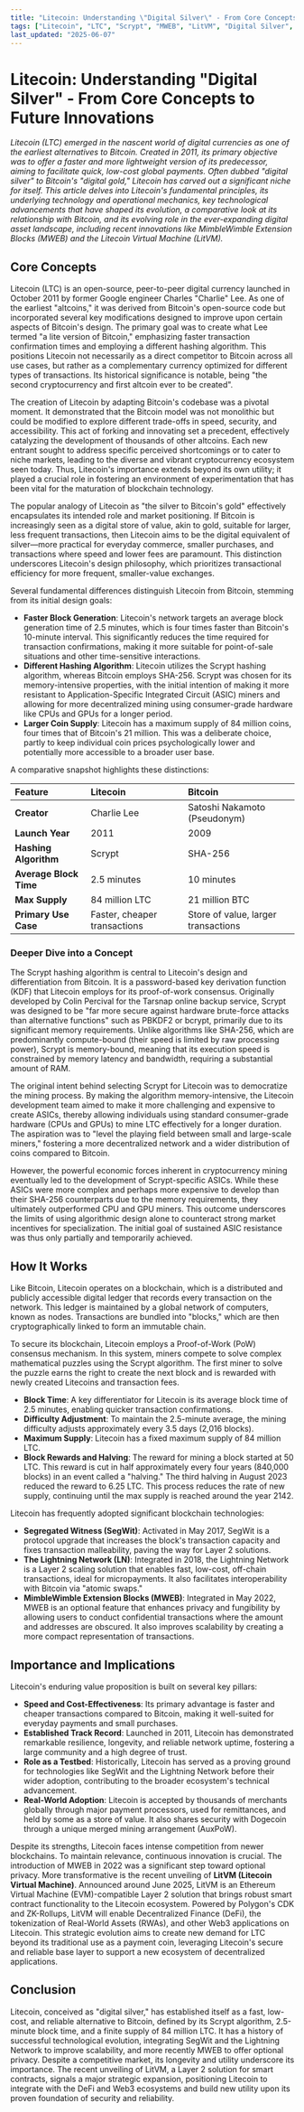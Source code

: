```yaml
---
title: "Litecoin: Understanding \"Digital Silver\" - From Core Concepts to Future Innovations"
tags: ["Litecoin", "LTC", "Scrypt", "MWEB", "LitVM", "Digital Silver", "Blockchain", "Cryptocurrency"]
last_updated: "2025-06-07"
---
```


# Litecoin: Understanding "Digital Silver" - From Core Concepts to Future Innovations

*Litecoin (LTC) emerged in the nascent world of digital currencies as one of the earliest alternatives to Bitcoin. Created in 2011, its primary objective was to offer a faster and more lightweight version of its predecessor, aiming to facilitate quick, low-cost global payments. Often dubbed "digital silver" to Bitcoin's "digital gold," Litecoin has carved out a significant niche for itself. This article delves into Litecoin's fundamental principles, its underlying technology and operational mechanics, key technological advancements that have shaped its evolution, a comparative look at its relationship with Bitcoin, and its evolving role in the ever-expanding digital asset landscape, including recent innovations like MimbleWimble Extension Blocks (MWEB) and the Litecoin Virtual Machine (LitVM).*

## Core Concepts

Litecoin (LTC) is an open-source, peer-to-peer digital currency launched in October 2011 by former Google engineer Charles "Charlie" Lee. As one of the earliest "altcoins," it was derived from Bitcoin's open-source code but incorporated several key modifications designed to improve upon certain aspects of Bitcoin's design. The primary goal was to create what Lee termed "a lite version of Bitcoin," emphasizing faster transaction confirmation times and employing a different hashing algorithm. This positions Litecoin not necessarily as a direct competitor to Bitcoin across all use cases, but rather as a complementary currency optimized for different types of transactions. Its historical significance is notable, being "the second cryptocurrency and first altcoin ever to be created".

The creation of Litecoin by adapting Bitcoin's codebase was a pivotal moment. It demonstrated that the Bitcoin model was not monolithic but could be modified to explore different trade-offs in speed, security, and accessibility. This act of forking and innovating set a precedent, effectively catalyzing the development of thousands of other altcoins. Each new entrant sought to address specific perceived shortcomings or to cater to niche markets, leading to the diverse and vibrant cryptocurrency ecosystem seen today. Thus, Litecoin's importance extends beyond its own utility; it played a crucial role in fostering an environment of experimentation that has been vital for the maturation of blockchain technology.

The popular analogy of Litecoin as "the silver to Bitcoin's gold" effectively encapsulates its intended role and market positioning. If Bitcoin is increasingly seen as a digital store of value, akin to gold, suitable for larger, less frequent transactions, then Litecoin aims to be the digital equivalent of silver—more practical for everyday commerce, smaller purchases, and transactions where speed and lower fees are paramount. This distinction underscores Litecoin's design philosophy, which prioritizes transactional efficiency for more frequent, smaller-value exchanges.

Several fundamental differences distinguish Litecoin from Bitcoin, stemming from its initial design goals:
* **Faster Block Generation**: Litecoin's network targets an average block generation time of 2.5 minutes, which is four times faster than Bitcoin's 10-minute interval. This significantly reduces the time required for transaction confirmations, making it more suitable for point-of-sale situations and other time-sensitive interactions.
* **Different Hashing Algorithm**: Litecoin utilizes the Scrypt hashing algorithm, whereas Bitcoin employs SHA-256. Scrypt was chosen for its memory-intensive properties, with the initial intention of making it more resistant to Application-Specific Integrated Circuit (ASIC) miners and allowing for more decentralized mining using consumer-grade hardware like CPUs and GPUs for a longer period.
* **Larger Coin Supply**: Litecoin has a maximum supply of 84 million coins, four times that of Bitcoin's 21 million. This was a deliberate choice, partly to keep individual coin prices psychologically lower and potentially more accessible to a broader user base.

A comparative snapshot highlights these distinctions:

| Feature | Litecoin | Bitcoin |
| :--- | :--- | :--- |
| **Creator** | Charlie Lee | Satoshi Nakamoto (Pseudonym) |
| **Launch Year** | 2011 | 2009 |
| **Hashing Algorithm** | Scrypt | SHA-256 |
| **Average Block Time** | 2.5 minutes | 10 minutes |
| **Max Supply** | 84 million LTC | 21 million BTC |
| **Primary Use Case**| Faster, cheaper transactions | Store of value, larger transactions |

### Deeper Dive into a Concept

The Scrypt hashing algorithm is central to Litecoin's design and differentiation from Bitcoin. It is a password-based key derivation function (KDF) that Litecoin employs for its proof-of-work consensus. Originally developed by Colin Percival for the Tarsnap online backup service, Scrypt was designed to be "far more secure against hardware brute-force attacks than alternative functions" such as PBKDF2 or bcrypt, primarily due to its significant memory requirements. Unlike algorithms like SHA-256, which are predominantly compute-bound (their speed is limited by raw processing power), Scrypt is memory-bound, meaning that its execution speed is constrained by memory latency and bandwidth, requiring a substantial amount of RAM.

The original intent behind selecting Scrypt for Litecoin was to democratize the mining process. By making the algorithm memory-intensive, the Litecoin development team aimed to make it more challenging and expensive to create ASICs, thereby allowing individuals using standard consumer-grade hardware (CPUs and GPUs) to mine LTC effectively for a longer duration. The aspiration was to "level the playing field between small and large-scale miners," fostering a more decentralized network and a wider distribution of coins compared to Bitcoin.

However, the powerful economic forces inherent in cryptocurrency mining eventually led to the development of Scrypt-specific ASICs. While these ASICs were more complex and perhaps more expensive to develop than their SHA-256 counterparts due to the memory requirements, they ultimately outperformed CPU and GPU miners. This outcome underscores the limits of using algorithmic design alone to counteract strong market incentives for specialization. The initial goal of sustained ASIC resistance was thus only partially and temporarily achieved.

## How It Works

Like Bitcoin, Litecoin operates on a blockchain, which is a distributed and publicly accessible digital ledger that records every transaction on the network. This ledger is maintained by a global network of computers, known as nodes. Transactions are bundled into "blocks," which are then cryptographically linked to form an immutable chain.

To secure its blockchain, Litecoin employs a Proof-of-Work (PoW) consensus mechanism. In this system, miners compete to solve complex mathematical puzzles using the Scrypt algorithm. The first miner to solve the puzzle earns the right to create the next block and is rewarded with newly created Litecoins and transaction fees.

* **Block Time**: A key differentiator for Litecoin is its average block time of 2.5 minutes, enabling quicker transaction confirmations.
* **Difficulty Adjustment**: To maintain the 2.5-minute average, the mining difficulty adjusts approximately every 3.5 days (2,016 blocks).
* **Maximum Supply**: Litecoin has a fixed maximum supply of 84 million LTC.
* **Block Rewards and Halving**: The reward for mining a block started at 50 LTC. This reward is cut in half approximately every four years (840,000 blocks) in an event called a "halving." The third halving in August 2023 reduced the reward to 6.25 LTC. This process reduces the rate of new supply, continuing until the max supply is reached around the year 2142.

Litecoin has frequently adopted significant blockchain technologies:
* **Segregated Witness (SegWit)**: Activated in May 2017, SegWit is a protocol upgrade that increases the block's transaction capacity and fixes transaction malleability, paving the way for Layer 2 solutions.
* **The Lightning Network (LN)**: Integrated in 2018, the Lightning Network is a Layer 2 scaling solution that enables fast, low-cost, off-chain transactions, ideal for micropayments. It also facilitates interoperability with Bitcoin via "atomic swaps."
* **MimbleWimble Extension Blocks (MWEB)**: Integrated in May 2022, MWEB is an optional feature that enhances privacy and fungibility by allowing users to conduct confidential transactions where the amount and addresses are obscured. It also improves scalability by creating a more compact representation of transactions.

## Importance and Implications

Litecoin's enduring value proposition is built on several key pillars:
* **Speed and Cost-Effectiveness**: Its primary advantage is faster and cheaper transactions compared to Bitcoin, making it well-suited for everyday payments and small purchases.
* **Established Track Record**: Launched in 2011, Litecoin has demonstrated remarkable resilience, longevity, and reliable network uptime, fostering a large community and a high degree of trust.
* **Role as a Testbed**: Historically, Litecoin has served as a proving ground for technologies like SegWit and the Lightning Network before their wider adoption, contributing to the broader ecosystem's technical advancement.
* **Real-World Adoption**: Litecoin is accepted by thousands of merchants globally through major payment processors, used for remittances, and held by some as a store of value. It also shares security with Dogecoin through a unique merged mining arrangement (AuxPoW).

Despite its strengths, Litecoin faces intense competition from newer blockchains. To maintain relevance, continuous innovation is crucial. The introduction of MWEB in 2022 was a significant step toward optional privacy. More transformative is the recent unveiling of **LitVM (Litecoin Virtual Machine)**. Announced around June 2025, LitVM is an Ethereum Virtual Machine (EVM)-compatible Layer 2 solution that brings robust smart contract functionality to the Litecoin ecosystem. Powered by Polygon's CDK and ZK-Rollups, LitVM will enable Decentralized Finance (DeFi), the tokenization of Real-World Assets (RWAs), and other Web3 applications on Litecoin. This strategic evolution aims to create new demand for LTC beyond its traditional use as a payment coin, leveraging Litecoin's secure and reliable base layer to support a new ecosystem of decentralized applications.

## Conclusion

Litecoin, conceived as "digital silver," has established itself as a fast, low-cost, and reliable alternative to Bitcoin, defined by its Scrypt algorithm, 2.5-minute block time, and a finite supply of 84 million LTC. It has a history of successful technological evolution, integrating SegWit and the Lightning Network to improve scalability, and more recently MWEB to offer optional privacy. Despite a competitive market, its longevity and utility underscore its importance. The recent unveiling of LitVM, a Layer 2 solution for smart contracts, signals a major strategic expansion, positioning Litecoin to integrate with the DeFi and Web3 ecosystems and build new utility upon its proven foundation of security and reliability.